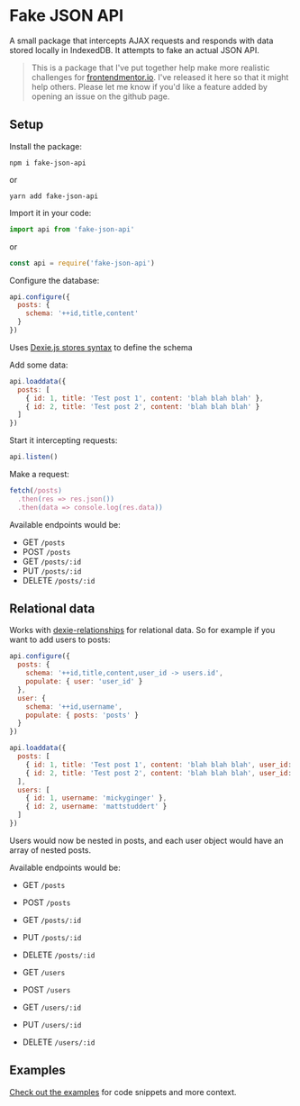 # Fake JSON API

A small package that intercepts AJAX requests and responds with data stored locally in IndexedDB. It attempts to fake an actual JSON API.

> This is a package that I've put together help make more realistic challenges for [frontendmentor.io](https://beta.frontendmentor.io). I've released it here so that it might help others. Please let me know if you'd like a feature added by opening an issue on the github page.

## Setup

Install the package:

```
npm i fake-json-api
```

or

```
yarn add fake-json-api
```

Import it in your code:

```js
import api from 'fake-json-api'
```

or

```js
const api = require('fake-json-api')
```

Configure the database:

```js
api.configure({
  posts: {
    schema: '++id,title,content'
  }
})
```

Uses [Dexie.js stores syntax][1] to define the schema

Add some data:

```js
api.loaddata({
  posts: [
    { id: 1, title: 'Test post 1', content: 'blah blah blah' },
    { id: 2, title: 'Test post 2', content: 'blah blah blah' }
  ]
})
```

Start it intercepting requests:

```js
api.listen()
```

Make a request:

```js
fetch(/posts)
  .then(res => res.json())
  .then(data => console.log(res.data))
```

Available endpoints would be:

- GET `/posts`
- POST `/posts`
- GET `/posts/:id`
- PUT `/posts/:id`
- DELETE `/posts/:id`

## Relational data

Works with [dexie-relationships][2] for relational data. So for example if you want to add users to posts:

```js
api.configure({
  posts: {
    schema: '++id,title,content,user_id -> users.id',
    populate: { user: 'user_id' }
  },
  user: {
    schema: '++id,username',
    populate: { posts: 'posts' }
  }
})

api.loaddata({
  posts: [
    { id: 1, title: 'Test post 1', content: 'blah blah blah', user_id: 1 },
    { id: 2, title: 'Test post 2', content: 'blah blah blah', user_id: 2 }
  ],
  users: [
    { id: 1, username: 'mickyginger' },
    { id: 2, username: 'mattstuddert' }
  ]
})
```

Users would now be nested in posts, and each user object would have an array of nested posts.

Available endpoints would be:

- GET `/posts`
- POST `/posts`
- GET `/posts/:id`
- PUT `/posts/:id`
- DELETE `/posts/:id`


- GET `/users`
- POST `/users`
- GET `/users/:id`
- PUT `/users/:id`
- DELETE `/users/:id`

## Examples

[Check out the examples](examples) for code snippets and more context.

[1]: https://dexie.org/docs/Version/Version.stores
[2]: https://github.com/ignasbernotas/dexie-relationships
